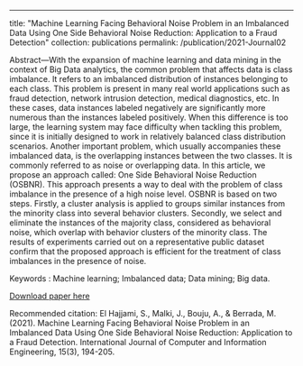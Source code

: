 ---
title: "Machine Learning Facing Behavioral Noise Problem in an Imbalanced Data Using One Side Behavioral Noise Reduction: Application to a Fraud Detection"
collection: publications
permalink: /publication/2021-Journal02

Abstract—With the expansion of machine learning and data mining in the context of Big Data analytics, the common problem that affects data is class imbalance. It refers to an imbalanced distribution of instances belonging to each class. This problem is present in many real world applications such as fraud detection, network intrusion detection, medical diagnostics, etc. In these cases, data instances labeled negatively are significantly more numerous than the instances labeled positively. When this difference is too large, the learning system may face difficulty when tackling this problem, since it is initially designed to work in relatively balanced class distribution scenarios. Another important problem, which usually accompanies these imbalanced data, is the overlapping instances between the two classes. It is commonly referred to as noise or overlapping data. In this article, we propose an approach called: One Side Behavioral Noise Reduction (OSBNR). This approach presents a way to deal with the problem of class imbalance in the presence of a high noise level. OSBNR is based on two steps. Firstly, a cluster analysis is applied to groups similar instances from the minority class into several behavior clusters. Secondly, we select and eliminate the instances of the majority class, considered as behavioral noise, which overlap with behavior clusters of the minority class. The results of experiments carried out on a representative public dataset confirm that the proposed approach is efficient for the treatment of class imbalances in the presence of noise.

Keywords : Machine learning; Imbalanced data; Data mining; Big data.

[Download paper here](/files/2021-Journal02.pdf)

Recommended citation: El Hajjami, S., Malki, J., Bouju, A., & Berrada, M. (2021). Machine Learning Facing Behavioral Noise Problem in an Imbalanced Data Using One Side Behavioral Noise Reduction: Application to a Fraud Detection. International Journal of Computer and Information Engineering, 15(3), 194-205.

